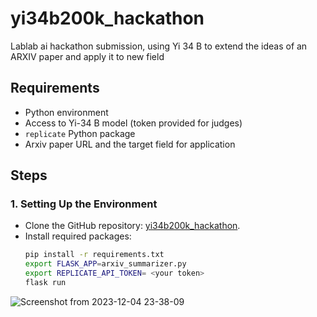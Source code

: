 # yi34b200k_hackathon
Lablab ai hackathon submission, using Yi 34 B to extend the ideas of an ARXIV paper and apply it to new field


## Requirements
- Python environment
- Access to Yi-34 B model (token provided for judges)
- `replicate` Python package
- Arxiv paper URL and the target field for application

## Steps

### 1. Setting Up the Environment
- Clone the GitHub repository: [yi34b200k_hackathon](https://github.com/Raghavan1988/yi34b200k_hackathon).
- Install required packages:
  ```bash
  pip install -r requirements.txt
  export FLASK_APP=arxiv_summarizer.py
  export REPLICATE_API_TOKEN= <your token>
  flask run
![Screenshot from 2023-12-04 23-38-09](https://github.com/Raghavan1988/yi34b200k_hackathon/assets/493090/08d58e6e-11b0-49f9-a50e-a07f4416270b)
